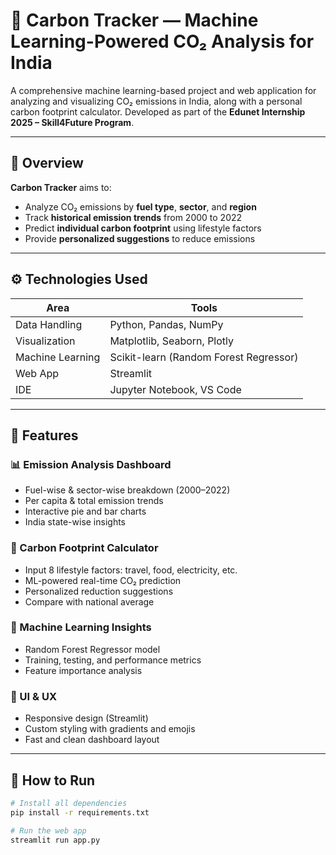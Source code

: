 <!-- # A Machine Learning-powered Carbon Tracker project for CO₂ analysis.

# Carbon Tracker

Carbon Tracker is an initiative to analyze and visualize carbon dioxide (CO₂) emissions data for better environmental awareness and sustainability insights.

This project is part of the Edunet Internship Program and focuses on India’s carbon emission trends over the years.

---

## Project Overview

Carbon Tracker helps:
- Analyze CO₂ emissions by fuel type and industrial sector
- Track changes across years
- Estimate personal CO₂ impact using a CO₂ footprint calculator  

---

## Features

- Fuel-wise and sector-wise emissions analysis
- Year-over-year trend visualization
- Per capita emissions insights
- Clean and organized dataset structure
- Jupyter Notebook-based analysis

---

## Technologies Used

- Python 3
- Pandas
- Matplotlib / Seaborn
- Jupyter Notebook

---

## References

- International Energy Agency (IEA) – for CO₂ emissions-related insights and data references:  
  https://www.iea.org/countries/india/emissions

- Carbon Footprint Calculator – for emission estimation and contextual understanding:  
  https://www.carbonfootprint.com/calculator.aspx

- The dataset used in this project was generated with the assistance of ChatGPT by OpenAI, based on publicly available reference data formats.

---

## Developed By

- Rachit Patel  
- Pruthvi Thakor  
- Meet Patel  

> Developed as part of the Edunet Internship 2025 — Skill4Future Program.

---

## How to Run

1. Clone the repository:
   ```bash
   git clone https://github.com/rachit5105/Carbon-Tracker.git
   cd Carbon-Tracker
   
2. Open the notebook using Jupyter:
   jupyter notebook main.ipynb
   
3. Ensure all dataset files are placed in the data source folder. -->



# 🌱 Carbon Tracker — Machine Learning-Powered CO₂ Analysis for India

A comprehensive machine learning-based project and web application for analyzing and visualizing CO₂ emissions in India, along with a personal carbon footprint calculator. Developed as part of the **Edunet Internship 2025 – Skill4Future Program**.

---

## 📌 Overview

**Carbon Tracker** aims to:
- Analyze CO₂ emissions by **fuel type**, **sector**, and **region**
- Track **historical emission trends** from 2000 to 2022
- Predict **individual carbon footprint** using lifestyle factors
- Provide **personalized suggestions** to reduce emissions

---

## ⚙️ Technologies Used

| Area | Tools |
|------|-------|
| Data Handling | Python, Pandas, NumPy |
| Visualization | Matplotlib, Seaborn, Plotly |
| Machine Learning | Scikit-learn (Random Forest Regressor) |
| Web App | Streamlit |
| IDE | Jupyter Notebook, VS Code |

---

## 🚀 Features

### 📊 Emission Analysis Dashboard
- Fuel-wise & sector-wise breakdown (2000–2022)
- Per capita & total emission trends
- Interactive pie and bar charts
- India state-wise insights

### 🧮 Carbon Footprint Calculator
- Input 8 lifestyle factors: travel, food, electricity, etc.
- ML-powered real-time CO₂ prediction
- Personalized reduction suggestions
- Compare with national average

### 🤖 Machine Learning Insights
- Random Forest Regressor model
- Training, testing, and performance metrics
- Feature importance analysis

### 🎨 UI & UX
- Responsive design (Streamlit)
- Custom styling with gradients and emojis
- Fast and clean dashboard layout

---

## 🔧 How to Run

```bash
# Install all dependencies
pip install -r requirements.txt

# Run the web app
streamlit run app.py
